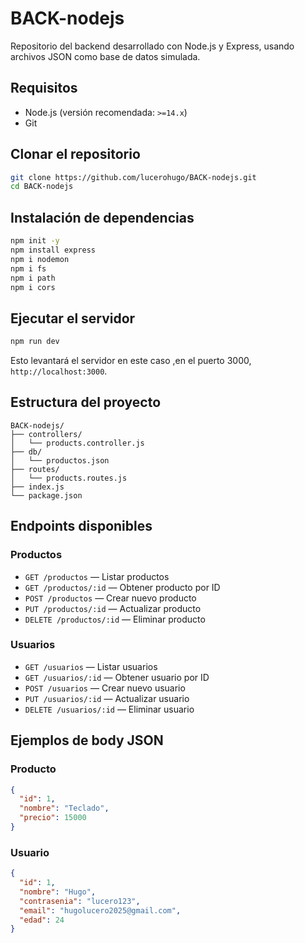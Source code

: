 # BACK-nodejs

Repositorio del backend desarrollado con Node.js y Express, usando archivos JSON como base de datos simulada.

## Requisitos

- Node.js (versión recomendada: `>=14.x`)
- Git

## Clonar el repositorio

```bash
git clone https://github.com/lucerohugo/BACK-nodejs.git
cd BACK-nodejs
```

## Instalación de dependencias

```bash
npm init -y
npm install express 
npm i nodemon
npm i fs
npm i path 
npm i cors
```

## Ejecutar el servidor

```bash
npm run dev
```

Esto levantará el servidor en este caso ,en el puerto 3000, `http://localhost:3000`.

## Estructura del proyecto

```
BACK-nodejs/
├── controllers/
│   └── products.controller.js
├── db/
│   └── productos.json
├── routes/
│   └── products.routes.js
├── index.js
└── package.json
```

## Endpoints disponibles

### Productos

- `GET /productos` — Listar productos
- `GET /productos/:id` — Obtener producto por ID
- `POST /productos` — Crear nuevo producto
- `PUT /productos/:id` — Actualizar producto
- `DELETE /productos/:id` — Eliminar producto

### Usuarios

- `GET /usuarios` — Listar usuarios
- `GET /usuarios/:id` — Obtener usuario por ID
- `POST /usuarios` — Crear nuevo usuario
- `PUT /usuarios/:id` — Actualizar usuario
- `DELETE /usuarios/:id` — Eliminar usuario

## Ejemplos de body JSON

### Producto

```json
{
  "id": 1,
  "nombre": "Teclado",
  "precio": 15000
}
```

### Usuario

```json
{
  "id": 1,
  "nombre": "Hugo",
  "contrasenia": "lucero123",
  "email": "hugolucero2025@gmail.com",
  "edad": 24
}
```


